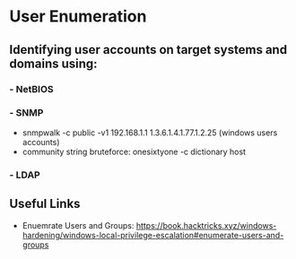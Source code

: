 # User Enumeration

## Identifying user accounts on target systems and domains using:
### - NetBIOS

### - SNMP
- snmpwalk -c public -v1 192.168.1.1 1.3.6.1.4.1.77.1.2.25 (windows users accounts)
- community string bruteforce: onesixtyone -c dictionary host
### - LDAP

## Useful Links
- Enuemrate Users and Groups: https://book.hacktricks.xyz/windows-hardening/windows-local-privilege-escalation#enumerate-users-and-groups